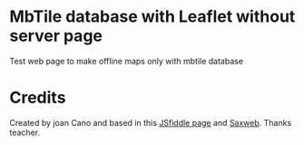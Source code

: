 # MbTile database with Leaflet without server page 
Test web page to make offline maps only with mbtile database

Credits
=============

Created by joan Cano and based in this [JSfiddle page](http://jsfiddle.net/kochizufan/rj4Eh/) and  [Saxweb](https://josemamira.github.io/saxweb/).
Thanks teacher.
